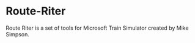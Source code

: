 # Route-Riter
 Route Riter is a set of tools for Microsoft Train Simulator created by Mike Simpson. 
